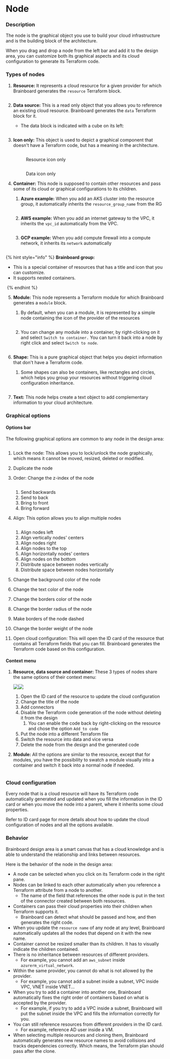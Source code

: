 # Node

### Description

The node is the graphical object you use to build your cloud infrastructure and is the building block of the architecture.

When you drag and drop a node from the left bar and add it to the design area, you can customize both its graphical aspects and its cloud configuration to generate its Terraform code.

### Types of nodes

1.  **Resource:** It represents a cloud resource for a given provider for which Brainboard generates the `resource` Terraform block.

    <figure><img src="../../.gitbook/assets/nodes.png" alt=""><figcaption></figcaption></figure>
2. **Data source:** This is a read only object that you allows you to reference an existing cloud resource. Brainboard generates the `data` Terraform block for it.
   * The data block is indicated with a cube on its left:

<figure><img src="../../.gitbook/assets/data_nodes.png" alt=""><figcaption></figcaption></figure>

3.  **Icon only:** This object is used to depict a graphical component that doesn't have a Terraform code, but has a meaning in the architecture.

    <figure><img src="../../.gitbook/assets/icon_only_node.png" alt=""><figcaption><p>Resource icon only</p></figcaption></figure>

    <figure><img src="../../.gitbook/assets/CleanShot 2024-09-24 at 15.21.33.png" alt=""><figcaption><p>Data icon only</p></figcaption></figure>
4. **Container:** This node is supposed to contain other resources and pass some of its cloud or graphical configurations to its children.
   1.  **Azure example:** When you add an AKS cluster into the resource group, it automatically inherits the `resource_group_name` from the RG



       <figure><img src="../../.gitbook/assets/azure_inheritance.png" alt=""><figcaption></figcaption></figure>
   2.  **AWS example:** When you add an internet gateway to the VPC, it inherits the `vpc_id` automatically from the VPC.



       <figure><img src="../../.gitbook/assets/aws_inheritance.png" alt=""><figcaption></figcaption></figure>
   3.  **GCP example:** When you add compute firewall into a compute network, it inherits its `network` automatically

       <figure><img src="../../.gitbook/assets/gcp_inheritance.png" alt=""><figcaption></figcaption></figure>

{% hint style="info" %}
**Brainboard group:**

* This is a special container of resources that has a title and icon that you can customize.
* It supports nested containers.

<img src="../../.gitbook/assets/brainboard_group.png" alt="" data-size="original">
{% endhint %}



5. **Module:** This node represents a Terraform module for which Brainboard generates a `module` block.
   1.  By default, when you can a module, it is represented by a simple node containing the icon of the provider of the resources

       <figure><img src="../../.gitbook/assets/modules_nodes.png" alt=""><figcaption></figcaption></figure>
   2.  You can change any module into a container, by right-clicking on it and select `Switch to container.` You can turn it back into a node by right click and select `Switch to node`.

       <figure><img src="../../.gitbook/assets/switch_module_to_container.png" alt=""><figcaption></figcaption></figure>
6.  **Shape:** This is a pure graphical object that helps you depict information that don't have a Terraform code.

    1. Some shapes can also be containers, like rectangles and circles, which helps you group your resources without triggering cloud configuration inheritance.



    <figure><img src="../../.gitbook/assets/leftbar-shapes.png" alt=""><figcaption></figcaption></figure>
7. **Text:** This node helps create a text object to add complementary information to your cloud architecture.

### Graphical options

#### Options bar

The following graphical options are common to any node in the design area:

<figure><img src="../../.gitbook/assets/CleanShot 2024-09-24 at 16.12.26.png" alt=""><figcaption></figcaption></figure>

1. Lock the node: This allows you to lock/unlock the node graphically, which means it cannot be moved, resized, deleted or modified.
2. Duplicate the node
3.  Order: Change the z-index of the node

    <figure><img src="../../.gitbook/assets/CleanShot 2024-09-24 at 16.22.37.png" alt=""><figcaption></figcaption></figure>

    1. Send backwards
    2. Send to back
    3. Bring to front
    4. Bring forward
4.  Align: This option allows you to align multiple nodes

    <figure><img src="../../.gitbook/assets/CleanShot 2024-09-24 at 16.25.20.png" alt=""><figcaption></figcaption></figure>

    1. Align nodes left
    2. Align vertically nodes' centers
    3. Align nodes right
    4. Align nodes to the top
    5. Align horizontally nodes' centers
    6. Align nodes on the bottom
    7. Distribute space between nodes vertically
    8. Distribute space between nodes horizontally
5. Change the background color of the node
6. Change the text color of the node
7. Change the borders color of the node
8. Change the border radius of the node
9. Make borders of the node dashed
10. Change the border weight of the node
11. Open cloud configuration: This will open the ID card of the resource that contains all Terraform fields that  you can fill. Brainboard generates the Terraform code based on this configuration.

#### Context menu

1.  **Resource, data source and container:** These 3 types of nodes share the same options of their context menu:

    ![](../../.gitbook/assets/node\_context\_menu.png)![](../../.gitbook/assets/node\_context\_menu\_switch\_to\_resource.png)

    1. Open the ID card of the resource to update the cloud configuration
    2. Change the title of the node
    3. Add connectors
    4. Disable the Terraform code generation of the node without deleting it from the design
       1. You can enable the code back by right-clicking on the resource and chose the option `Add to code`
    5. Put the node into a different Terraform file
    6. Switch the resource into data and vice versa
    7. Delete the node from the design and the generated code
2.  **Module:** All the options are similar to the resource, except that for modules, you have the possibility to swatch a module visually into a container and switch it back into a normal node if needed.

    <figure><img src="../../.gitbook/assets/module_context_menu_switch_to_container.png" alt=""><figcaption></figcaption></figure>

### Cloud configuration

Every node that is a cloud resource will have its Terraform code automatically generated and updated when you fill the information in the ID card or when you move the node into a parent, where it inherits some cloud properties.

Refer to ID card page for more details about how to update the cloud configuration of nodes and all the options available.

### Behavior

Brainboard design area is a smart canvas that has a cloud knowledge and is able to understand the relationship and links between resources.

Here is the behavior of the node in the design area:

* A node can be selected when you click on its Terraform code in the right pane.
* Nodes can be linked to each other automatically when you reference a Terraform attribute from a node to another.
  * The name of the field that references the other node is put in the text of the connector created between both resources.
* Containers can pass their cloud properties into their children when Terraform supports it.
  * Brainboard can detect what should be passed and how, and then generates the right code.
* When you update the `resource name` of any node at any level, Brainboard automatically updates all the nodes that depend on it with the new name.
* Container cannot be resized smaller than its children. It has to visually indicate the children contained.
* There is no inheritance between resources of different providers.
  * For example, you cannot add an `aws_subnet` inside `azurerm_virtual_network`.
* Within the same provider, you cannot do what is not allowed by the provider.
  * For example, you cannot add a subnet inside a subnet, VPC inside VPC, VNET inside VNET...
* When you try to add a container into another one, Brainboard automatically fixes the right order of containers based on what is accepted by the provider.
  * For example, if you try to add a VPC inside a subnet, Brainboard will put the subnet inside the VPC and fills the information correctly for you.
* You can still reference resources from different providers in the ID card.
  * For example, reference AD user inside a VM.
* When selecting multiple resources and cloning them, Brainboard automatically generates new resource names to avoid collisions and tracks dependencies correctly. Which means, the Terraform plan should pass after the clone.
